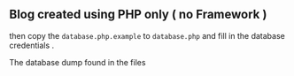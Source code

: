 ## Blog created using PHP only ( no Framework )

then copy the `database.php.example` to `database.php` and fill in the database credentials .

The database dump found in the files 
